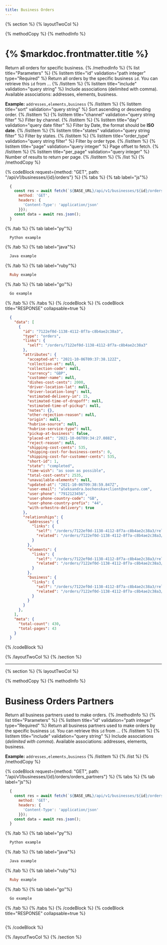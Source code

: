 ```yaml
---
title: Business Orders
---
```

{% section %}
{% layoutTwoCol %}

{% methodCopy %}
{% methodInfo %}
  # {% $markdoc.frontmatter.title %}
  Return all orders for specific business.
{% /methodInfo %}
{% list title="Parameters" %}
  {% listitem title="id" validation="path integer" type="Required" %}
  Return all orders by the specific business `id`. You can retrieve this `id` from ...
  {% /listitem %}
  {% listitem title="include" validation="query string" %}
  Include associations (delimited with comma). Available associations: addresses, elements, business.

  **Example:** `addresses,elements,business`
  {% /listitem %}
  {% listitem title="sort" validation="query string" %}
  Sort ascending or descending order.
  {% /listitem %}
  {% listitem title="channel" validation="query string filter" %}
  Filter by channel.
  {% /listitem %}
  {% listitem title="day" validation="query date filter" %}
  Filter by Date, the format should be **ISO date**.
  {% /listitem %}
  {% listitem title="states" validation="query string filter" %}
  Filter by states.
  {% /listitem %}
  {% listitem title="order_type" validation="query string filter" %}
  Filter by order type.
  {% /listitem %}
  {% listitem title="page" validation="query integer" %}
  Page offset to fetch.
  {% /listitem %}
  {% listitem title="per_page" validation="query integer" %}
  Number of results to return per page.
  {% /listitem %}
{% /list %}
{% /methodCopy %}

{% codeBlock request={method: "GET", path: "/api/v1/businesses/{id}/orders"} %}
{% tabs %}
  {% tab label="js"%}
  ```js
    {
      const res = await fetch(`${BASE_URL}/api/v1/businesses/${id}/orders`, {
        method: 'GET',
        headers: {
          'Content-Type': 'application/json'
        }});
      const data = await res.json();
    }
  ```
  {% /tab %}
  {% tab label="py"%}
  ```py
    Python example
  ```
  {% /tab %}
  {% tab label="java"%}
  ```java
    Java example
  ```
  {% /tab %}
  {% tab label="ruby"%}
  ```ruby
    Ruby example
  ```
  {% /tab %}
  {% tab label="go"%}
  ```go
    Go example
  ```
  {% /tab %}
{% /tabs %}
{% /codeBlock %}
{% codeBlock title="RESPONSE" collapsable=true %}
  ```json
    {
      "data": [
        {
          "id": "7122ef0d-1138-4112-8f7a-c8b4ae2c38a3",
          "type": "orders",
          "links": {
            "self": "/orders/7122ef0d-1138-4112-8f7a-c8b4ae2c38a3"
          },
          "attributes": {
            "accepted-at": "2021-10-06T09:37:38.122Z",
            "collection-at": null,
            "collection-code": null,
            "currency": "GBP",
            "customer-name": null,
            "dishes-cost-cents": 2000,
            "driver-location-lat": null,
            "driver-location-long": null,
            "estimated-delivery-in": 15,
            "estimated-time-of-dropoff": null,
            "estimated-time-of-pickup": null,
            "notes": {},
            "other-rejection-reason": null,
            "origin": null,
            "hubrise-source": null,
            "hubrise-service-type": null,
            "pickup-at-business": false,
            "placed-at": "2021-10-06T09:34:27.088Z",
            "reject-reason": null,
            "shipping-cost-cents": 535,
            "shipping-cost-for-business-cents": 0,
            "shipping-cost-for-customer-cents": 535,
            "short-id": 1,
            "state": "completed",
            "time-wish": "as soon as possible",
            "total-cost-cents": 2535,
            "unavailable-elements": null,
            "updated-at": "2021-10-06T09:38:59.847Z",
            "user-email": "aleksandra.bochenska+client@netguru.com",
            "user-phone": "7912123456",
            "user-phone-country-code": "GB",
            "user-phone-country-prefix": "44",
            "with-orkestro-delivery": true
          },
          "relationships": {
            "addresses": {
              "links": {
                "self": "/orders/7122ef0d-1138-4112-8f7a-c8b4ae2c38a3/relationships/addresses",
                "related": "/orders/7122ef0d-1138-4112-8f7a-c8b4ae2c38a3/addresses"
              }
            },
            "elements": {
              "links": {
                "self": "/orders/7122ef0d-1138-4112-8f7a-c8b4ae2c38a3/relationships/elements",
                "related": "/orders/7122ef0d-1138-4112-8f7a-c8b4ae2c38a3/elements"
              }
            },
            "business": {
              "links": {
                "self": "/orders/7122ef0d-1138-4112-8f7a-c8b4ae2c38a3/relationships/business",
                "related": "/orders/7122ef0d-1138-4112-8f7a-c8b4ae2c38a3/business"
              }
            }
          }
        },
      ],
      "meta": {
        "total-count": 430,
        "total-pages": 43
      }
    }
  ```
{% /codeBlock %}

{% /layoutTwoCol %}
{% /section %}

- - -

{% section %}
{% layoutTwoCol %}

{% methodCopy %}
{% methodInfo %}
  # Business Orders Partners
  Return all business partners used to make orders.
{% /methodInfo %}
{% list title="Parameters" %}
  {% listitem title="id" validation="path integer" type="Required" %}
  Return all business partners used to make orders by the specific business `id`. You can retrieve this `id` from ...
  {% /listitem %}
  {% listitem title="include" validation="query string" %}
  Include associations (*delimited with comma*). Available associations: addresses, elements, business.

  **Example:** `addresses,elements,business`
  {% /listitem %}
{% /list %}
{% /methodCopy %}

{% codeBlock request={method: "GET", path: "/api/v1/businesses/{id}/orders/orders_partners"} %}
{% tabs %}
  {% tab label="js"%}
  ```js
    {
      const res = await fetch(`${BASE_URL}/api/v1/businesses/${id}/orders/orders_partners`, {
        method: 'GET',
        headers: {
          'Content-Type': 'application/json'
        }});
      const data = await res.json();
    }
  ```
  {% /tab %}
  {% tab label="py"%}
  ```py
    Python example
  ```
  {% /tab %}
  {% tab label="java"%}
  ```java
    Java example
  ```
  {% /tab %}
  {% tab label="ruby"%}
  ```ruby
    Ruby example
  ```
  {% /tab %}
  {% tab label="go"%}
  ```go
    Go example
  ```
  {% /tab %}
{% /tabs %}
{% /codeBlock %}
{% codeBlock title="RESPONSE" collapsable=true %}
  ```json
  ```
{% /codeBlock %}

{% /layoutTwoCol %}
{% /section %}
